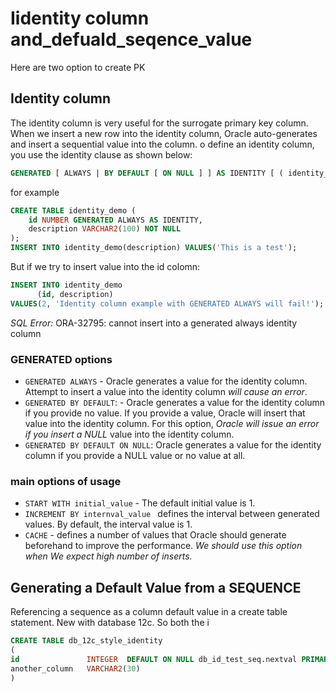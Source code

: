 # Iidentity column and_defuald_seqence_value
Here are two option to create PK

## Identity column

The identity column is very useful for the surrogate primary key column. 
When we insert a new row into the identity column, Oracle auto-generates and insert a sequential value into the column.
o define an identity column, you use the identity clause as shown below:
```sql
GENERATED [ ALWAYS | BY DEFAULT [ ON NULL ] ] AS IDENTITY [ ( identity_options ) ] 
```
for example 
```sql
CREATE TABLE identity_demo (
    id NUMBER GENERATED ALWAYS AS IDENTITY,
    description VARCHAR2(100) NOT NULL
);
INSERT INTO identity_demo(description) VALUES('This is a test');
```

But if we try to insert value into the id colomn:
```sql
INSERT INTO identity_demo
      (id, description)
VALUES(2, 'Identity column example with GENERATED ALWAYS will fail!');    
```
*SQL Error:* ORA-32795: cannot insert into a generated always identity column

### GENERATED options
* ```GENERATED ALWAYS``` - Oracle generates a value for the identity column. 
                           Attempt to insert a value into the identity column *will cause an error*.
* ```GENERATED BY DEFAULT```: -  Oracle generates a value for the identity column if you provide no value. 
                                 If you provide a value, Oracle will insert that value into the identity column. 
                                 For this option, *Oracle will issue an error if you insert a NULL* value into the identity column.
* ```GENERATED BY DEFAULT ON NULL```: Oracle generates a value for the identity column if you provide a NULL value or no value at all.

### main options of usage
* ```START WITH initial_value``` - The default initial value is 1.
* ```INCREMENT BY internval_value ``` defines the interval between generated values. By default, the interval value is 1.
* ```CACHE``` -  defines a number of values that Oracle should generate beforehand to improve the performance. 
                 *We should use this option when We expect high number of inserts.*
                 
## Generating a Default Value from a SEQUENCE
Referencing a sequence as a column default value in a create table statement. New with database 12c.
So both the i

```sql
CREATE TABLE db_12c_style_identity 
(  
id               INTEGER  DEFAULT ON NULL db_id_test_seq.nextval PRIMARY KEY, 
another_column   VARCHAR2(30) 
)
```


